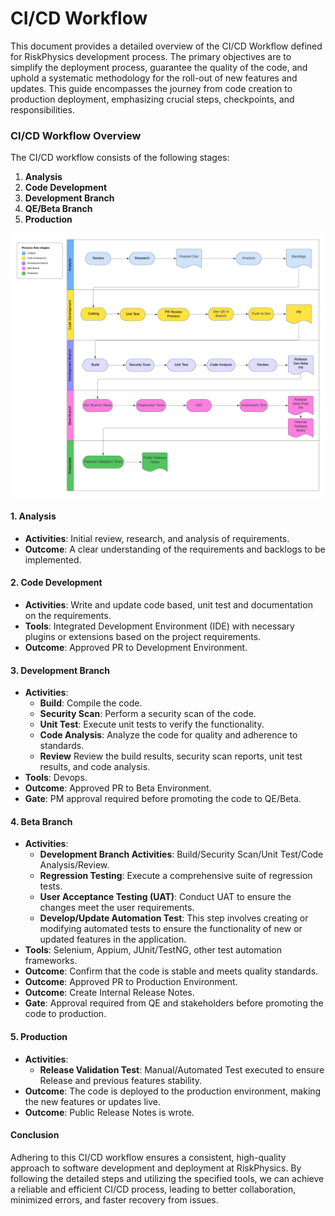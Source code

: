 # CI/CD Workflow


This document provides a detailed overview of the CI/CD Workflow defined for RiskPhysics development process. The primary objectives are to simplify the deployment process, guarantee the quality of the code, and uphold a systematic methodology for the roll-out of new features and updates. This guide encompasses the journey from code creation to production deployment, emphasizing crucial steps, checkpoints, and responsibilities.

### CI/CD Workflow Overview

The CI/CD workflow consists of the following stages:

1. **Analysis**
2. **Code Development**
3. **Development Branch**
4. **QE/Beta Branch**
5. **Production**

![CI/CD Workflow](assets/img/CI-CD-Workflow.png)

#### 1. Analysis
- **Activities**: Initial review, research, and analysis of requirements.
- **Outcome**: A clear understanding of the requirements and backlogs to be implemented.

#### 2. Code Development
- **Activities**: Write and update code based, unit test and documentation on the requirements.
- **Tools**: Integrated Development Environment (IDE) with necessary plugins or extensions based on the project requirements.
- **Outcome**: Approved PR to Development Environment.

#### 3. Development Branch
- **Activities**:
  - **Build**: Compile the code.
  - **Security Scan**: Perform a security scan of the code.
  - **Unit Test**: Execute unit tests to verify the functionality.
  - **Code Analysis**: Analyze the code for quality and adherence to standards.
  - **Review** Review the build results, security scan reports, unit test results, and code analysis.
- **Tools**: Devops.
- **Outcome**: Approved PR to Beta Environment.
- **Gate**: PM approval required before promoting the code to QE/Beta.

#### 4. Beta Branch
- **Activities**:
  - **Development Branch Activities**: Build/Security Scan/Unit Test/Code Analysis/Review.
  - **Regression Testing**: Execute a comprehensive suite of regression tests.
  - **User Acceptance Testing (UAT)**: Conduct UAT to ensure the changes meet the user requirements.
  - **Develop/Update Automation Test**: This step involves creating or modifying automated tests to ensure the functionality of new or updated features in the application.
- **Tools**: Selenium, Appium, JUnit/TestNG, other test automation frameworks.
- **Outcome**: Confirm that the code is stable and meets quality standards.
- **Outcome**: Approved PR to Production Environment.
- **Outcome**: Create Internal Release Notes.
- **Gate**: Approval required from QE and stakeholders before promoting the code to production.

#### 5. Production
- **Activities**:
  - **Release Validation Test**: Manual/Automated Test executed to ensure Release and previous features stability. 
- **Outcome**: The code is deployed to the production environment, making the new features or updates live.
- **Outcome**: Public Release Notes is wrote.

#### Conclusion
Adhering to this CI/CD workflow ensures a consistent, high-quality approach to software development and deployment at RiskPhysics. By following the detailed steps and utilizing the specified tools, we can achieve a reliable and efficient CI/CD process, leading to better collaboration, minimized errors, and faster recovery from issues.